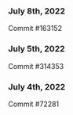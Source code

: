 ### July 8th, 2022

Commit #163152

### July 5th, 2022

Commit #314353


### July 4th, 2022

Commit #72281
